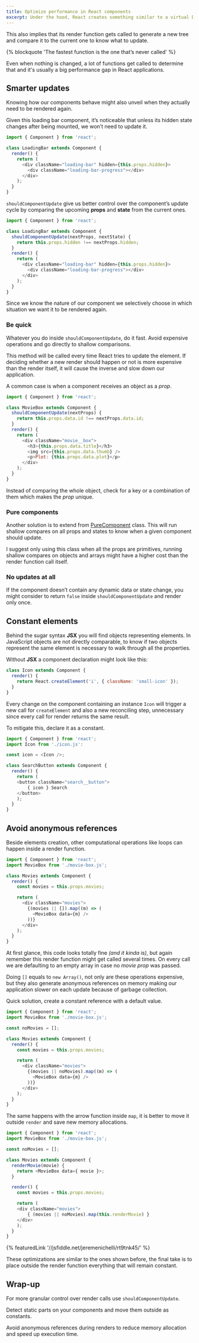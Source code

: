 ```yaml
---
title: Optimize performance in React components
excerpt: Under the hood, React creates something similar to a virtual DOM tree to track updates when a component state or prop changes.
---
```


This also implies that its render function gets called to generate a new tree and compare it to the current one to know what to update.

{% blockquote 'The fastest function is the one that’s never called' %}

Even when nothing is changed, a lot of functions get called to determine that and it's usually a big performance gap in React applications.

## Smarter updates

Knowing how our components behave might also unveil when they actually need to be rendered again.

Given this loading bar component, it’s noticeable that unless its hidden state changes after being mounted, we won’t need to update it.

```js
import { Component } from 'react';

class LoadingBar extends Component {
  render() {
    return (
      <div className="loading-bar" hidden={this.props.hidden}>
        <div className="loading-bar-progress"></div>
      </div>
    );
  }
}
```

`shouldComponentUpdate` give us better control over the component’s update cycle by comparing the upcoming **props** and **state** from the current ones.

```js
import { Component } from 'react';

class LoadingBar extends Component {
  shouldComponentUpdate(nextProps, nextState) {
    return this.props.hidden !== nextProps.hidden;
  }
  render() {
    return (
      <div className="loading-bar" hidden={this.props.hidden}>
        <div className="loading-bar-progress"></div>
      </div>
    );
  }
}
```

Since we know the nature of our component we selectively choose in which situation we want it to be rendered again.

### Be quick

Whatever you do inside `shouldComponentUpdate`, do it fast. Avoid expensive operations and go directly to shallow comparisons.

This method will be called every time React tries to update the element. If deciding whether a new render should happen or not is more expensive than the render itself, it will cause the inverse and slow down our application.

A common case is when a component receives an object as a _prop_.

```js
import { Component } from 'react';

class MovieBox extends Component {
  shouldComponentUpdate(nextProps) {
    return this.props.data.id !== nextProps.data.id;
  }
  render() {
    return (
      <div className="movie__box">
        <h3>{this.props.data.title}</h3>
        <img src={this.props.data.thumb} />
        <p>Plot: {this.props.data.plot}</p>
      </div>
    );
  }
}
```

Instead of comparing the whole object, check for a key or a combination of them which makes the _prop_ unique.

### Pure components

Another solution is to extend from [PureComponent](//facebook.github.io/react/docs/react-api.html#react.purecomponent) class. This will run shallow compares on all props and states to know when a given component should update.

I suggest only using this class when all the props are primitives, running shallow compares on objects and arrays might have a higher cost than the render function call itself.

### No updates at all

If the component doesn’t contain any dynamic data or state change, you might consider to return `false` inside `shouldComponentUpdate` and render only once.

## Constant elements

Behind the sugar syntax **JSX** you will find objects representing elements. In JavaScript objects are not directly comparable, to know if two objects represent the same element is necessary to walk through all the properties.

Without **JSX** a component declaration might look like this:

```js
class Icon extends Component {
  render() {
    return React.createElement('i', { className: 'small-icon' });
  }
}
```

Every change on the component containing an instance `Icon` will trigger a new call for `createElement` and also a new reconciling step, unnecessary since every call for render returns the same result.

To mitigate this, declare it as a constant.

```js
import { Component } from 'react';
import Icon from './icon.js':

const icon = <Icon />;

class SearchButton extends Component {
  render() {
	return (
  	<button className="search__button">
    	{ icon } Search
  	</button>
	);
  }
}
```

## Avoid anonymous references

Beside elements creation, other computational operations like loops can happen inside a render function.

```js
import { Component } from 'react';
import MovieBox from './movie-box.js';

class Movies extends Component {
  render() {
    const movies = this.props.movies;

    return (
      <div className="movies">
        {(movies || []).map((m) => (
          <MovieBox data={m} />
        ))}
      </div>
    );
  }
}
```

At first glance, this code looks totally fine _(and it kinda is)_, but again remember this render function might get called several times. On every call we are defaulting to an empty array in case no _movie prop_ was passed.

Doing `[]` equals to `new Array()`, not only are these operations expensive, but they also generate anonymous references on memory making our application slower on each update because of garbage collection.

Quick solution, create a constant reference with a default value.

```js
import { Component } from 'react';
import MovieBox from './movie-box.js';

const noMovies = [];

class Movies extends Component {
  render() {
    const movies = this.props.movies;

    return (
      <div className="movies">
        {(movies || noMovies).map((m) => (
          <MovieBox data={m} />
        ))}
      </div>
    );
  }
}
```

The same happens with the arrow function inside `map`, it is better to move it outside `render` and save new memory allocations.

```js
import { Component } from 'react';
import MovieBox from './movie-box.js';

const noMovies = [];

class Movies extends Component {
  renderMovie(movie) {
	return <MovieBox data={ movie }>;
  }

  render() {
	const movies = this.props.movies;

	return (
  	<div className="movies">
    	{ (movies || noMovies).map(this.renderMovie) }
  	</div>
	);
  }
}
```

{% featuredLink '//jsfiddle.net/jeremenichelli/rt9tnk45/' %}

These optimizations are similar to the ones shown before, the final take is to place outside the render function everything that will remain constant.

## Wrap-up

For more granular control over render calls use `shouldComponentUpdate`.

Detect static parts on your components and move them outside as constants.

Avoid anonymous references during renders to reduce memory allocation and speed up execution time.

